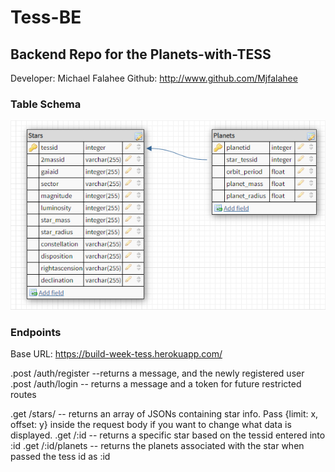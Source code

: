 # Tess-BE

## Backend Repo for the Planets-with-TESS
Developer: Michael Falahee
Github: http://www.github.com/Mjfalahee


### Table Schema

![Alt text](./assets/schema.PNG)


### Endpoints

Base URL: https://build-week-tess.herokuapp.com/


.post /auth/register --returns a message, and the newly registered user
.post /auth/login -- returns a message and a token for future restricted routes

.get /stars/ -- returns an array of JSONs containing star info. Pass {limit: x, offset: y} inside the request body if you want to change what data is displayed.
.get /:id -- returns a specific star based on the tessid entered into :id
.get /:id/planets -- returns the planets associated with the star when passed the tess id as :id
